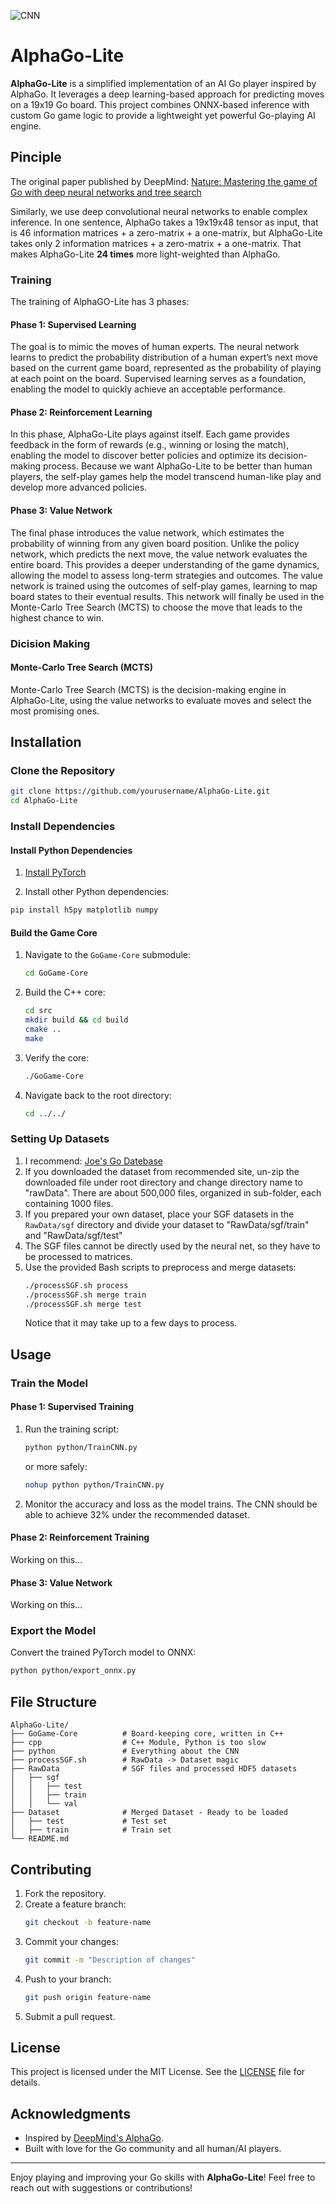 ![CNN](images/CNN.png)

# AlphaGo-Lite

**AlphaGo-Lite** is a simplified implementation of an AI Go player inspired by AlphaGo. It leverages a deep learning-based approach for predicting moves on a 19x19 Go board. This project combines ONNX-based inference with custom Go game logic to provide a lightweight yet powerful Go-playing AI engine.

## Pinciple

The original paper published by DeepMind: [Nature: Mastering the game of Go with deep neural networks and tree search](https://www.nature.com/articles/nature16961)

Similarly, we use deep convolutional neural networks to enable complex inference. In one sentence, AlphaGo takes a 19x19x48 tensor as input, that is 46 information matrices + a zero-matrix + a one-matrix, but AlphaGo-Lite takes only 2 information matrices + a zero-matrix + a one-matrix. That makes AlphaGo-Lite **24 times** more light-weighted than AlphaGo. 

### Training

The training of AlphaGO-Lite has 3 phases:

#### Phase 1: Supervised Learning

The goal is to mimic the moves of human experts. The neural network learns to predict the probability distribution of a human expert’s next move based on the current game board, represented as the probability of playing at each point on the board. Supervised learning serves as a foundation, enabling the model to quickly achieve an acceptable performance.

#### Phase 2: Reinforcement Learning

In this phase, AlphaGo-Lite plays against itself. Each game provides feedback in the form of rewards (e.g., winning or losing the match), enabling the model to discover better policies and optimize its decision-making process. Because we want AlphaGo-Lite to be better than human players, the self-play games help the model transcend human-like play and develop more advanced policies.

#### Phase 3: Value Network

The final phase introduces the value network, which estimates the probability of winning from any given board position. Unlike the policy network, which predicts the next move, the value network evaluates the entire board. This provides a deeper understanding of the game dynamics, allowing the model to assess long-term strategies and outcomes. The value network is trained using the outcomes of self-play games, learning to map board states to their eventual results. This network will finally be used in the Monte-Carlo Tree Search (MCTS) to choose the move that leads to the highest chance to win. 

### Dicision Making

#### Monte-Carlo Tree Search (MCTS)

Monte-Carlo Tree Search (MCTS) is the decision-making engine in AlphaGo-Lite, using the value networks to evaluate moves and select the most promising ones.
## Installation

### Clone the Repository
```bash
git clone https://github.com/yourusername/AlphaGo-Lite.git
cd AlphaGo-Lite
```

### Install Dependencies

#### Install Python Dependencies

1. [Install PyTorch](https://pytorch.org/get-started/locally/)

2. Install other Python dependencies:
```bash
pip install h5py matplotlib numpy
```

#### Build the Game Core
1. Navigate to the `GoGame-Core` submodule:
   ```bash
   cd GoGame-Core
   ```
2. Build the C++ core:
   ```bash
   cd src
   mkdir build && cd build
   cmake ..
   make
   ```

3. Verify the core:
   ```bash
   ./GoGame-Core
   ```
4. Navigate back to the root directory:
   ```bash
   cd ../../
   ```

### Setting Up Datasets

1. I recommend: [Joe's Go Datebase](https://pjreddie.com/projects/jgdb/)
2. If you downloaded the dataset from recommended site, un-zip the downloaded file under root directory and change directory name to "rawData". There are about 500,000 files, organized in sub-folder, each containing 1000 files.
3. If you prepared your own dataset, place your SGF datasets in the `RawData/sgf` directory and divide your dataset to "RawData/sgf/train" and "RawData/sgf/test"
4. The SGF files cannot be directly used by the neural net, so they have to be processed to matrices.
5. Use the provided Bash scripts to preprocess and merge datasets:
   ```bash
   ./processSGF.sh process
   ./processSGF.sh merge train
   ./processSGF.sh merge test
   ```
   Notice that it may take up to a few days to process.

## Usage

### Train the Model

#### Phase 1: Supervised Training
1. Run the training script:
   ```bash
   python python/TrainCNN.py
   ```
   or more safely:
   ```bash
   nohup python python/TrainCNN.py
   ```

2. Monitor the accuracy and loss as the model trains. The CNN should be able to achieve 32% under the recommended dataset.

#### Phase 2: Reinforcement Training

Working on this...

#### Phase 3: Value Network

Working on this...

### Export the Model

Convert the trained PyTorch model to ONNX:
```bash
python python/export_onnx.py
```

## File Structure

```plaintext
AlphaGo-Lite/
├── GoGame-Core          # Board-keeping core, written in C++
├── cpp                  # C++ Module, Python is too slow
├── python               # Everything about the CNN
├── processSGF.sh        # RawData -> Dataset magic
├── RawData              # SGF files and processed HDF5 datasets
│   ├── sgf
│   │   ├── test
│   │   ├── train
│   │   └── val
├── Dataset              # Merged Dataset - Ready to be loaded
│   ├── test             # Test set
│   ├── train            # Train set
└── README.md
```

## Contributing

1. Fork the repository.
2. Create a feature branch:
   ```bash
   git checkout -b feature-name
   ```
3. Commit your changes:
   ```bash
   git commit -m "Description of changes"
   ```
4. Push to your branch:
   ```bash
   git push origin feature-name
   ```
5. Submit a pull request.

## License

This project is licensed under the MIT License. See the [LICENSE](LICENSE) file for details.

## Acknowledgments

- Inspired by [DeepMind's AlphaGo](https://deepmind.com/research/highlighted-research/alphago).
- Built with love for the Go community and all human/AI players.

---

Enjoy playing and improving your Go skills with **AlphaGo-Lite**! Feel free to reach out with suggestions or contributions!
